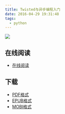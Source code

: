 ```yaml
---
title: Twisted与异步编程入门
date: 2016-04-29 19:31:48
tags:
  - python
---
```


![](https://ek8whxe.cloudimg.io/s/width/226/https://www.gitbook.com/cover/book/likebeta/twisted-intro-cn.jpg)

<!--more-->

## 在线阅读 ##

+ [在线阅读](https://www.gitbook.com/book/likebeta/twisted-intro-cn/details)

## 下载 ##

+ [PDF格式](https://www.gitbook.com/download/pdf/book/likebeta/twisted-intro-cn)
+ [EPUB格式](https://www.gitbook.com/download/epub/book/likebeta/twisted-intro-cn)
+ [MOBI格式](https://www.gitbook.com/download/mobi/book/likebeta/twisted-intro-cn)
